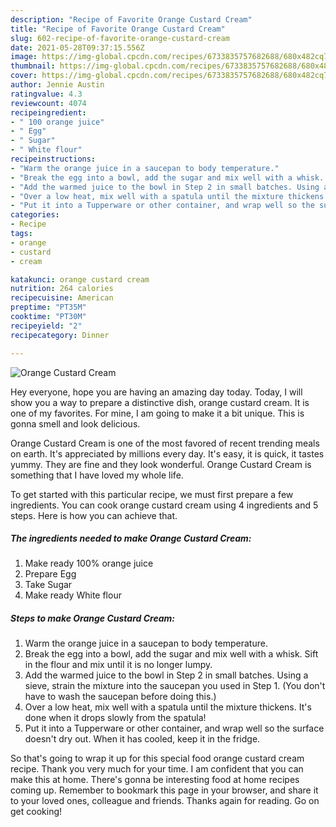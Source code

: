 ```yaml
---
description: "Recipe of Favorite Orange Custard Cream"
title: "Recipe of Favorite Orange Custard Cream"
slug: 602-recipe-of-favorite-orange-custard-cream
date: 2021-05-28T09:37:15.556Z
image: https://img-global.cpcdn.com/recipes/6733835757682688/680x482cq70/orange-custard-cream-recipe-main-photo.jpg
thumbnail: https://img-global.cpcdn.com/recipes/6733835757682688/680x482cq70/orange-custard-cream-recipe-main-photo.jpg
cover: https://img-global.cpcdn.com/recipes/6733835757682688/680x482cq70/orange-custard-cream-recipe-main-photo.jpg
author: Jennie Austin
ratingvalue: 4.3
reviewcount: 4074
recipeingredient:
- " 100 orange juice"
- " Egg"
- " Sugar"
- " White flour"
recipeinstructions:
- "Warm the orange juice in a saucepan to body temperature."
- "Break the egg into a bowl, add the sugar and mix well with a whisk. Sift in the flour and mix until it is no longer lumpy."
- "Add the warmed juice to the bowl in Step 2 in small batches. Using a sieve, strain the mixture into the saucepan you used in Step 1. (You don&#39;t have to wash the saucepan before doing this.)"
- "Over a low heat, mix well with a spatula until the mixture thickens. It&#39;s done when it drops slowly from the spatula!"
- "Put it into a Tupperware or other container, and wrap well so the surface doesn&#39;t dry out. When it has cooled, keep it in the fridge."
categories:
- Recipe
tags:
- orange
- custard
- cream

katakunci: orange custard cream 
nutrition: 264 calories
recipecuisine: American
preptime: "PT35M"
cooktime: "PT30M"
recipeyield: "2"
recipecategory: Dinner

---
```



![Orange Custard Cream](https://img-global.cpcdn.com/recipes/6733835757682688/680x482cq70/orange-custard-cream-recipe-main-photo.jpg)

Hey everyone, hope you are having an amazing day today. Today, I will show you a way to prepare a distinctive dish, orange custard cream. It is one of my favorites. For mine, I am going to make it a bit unique. This is gonna smell and look delicious.

Orange Custard Cream is one of the most favored of recent trending meals on earth. It's appreciated by millions every day. It's easy, it is quick, it tastes yummy. They are fine and they look wonderful. Orange Custard Cream is something that I have loved my whole life.




To get started with this particular recipe, we must first prepare a few ingredients. You can cook orange custard cream using 4 ingredients and 5 steps. Here is how you can achieve that.

<!--inarticleads1-->

##### The ingredients needed to make Orange Custard Cream:

1. Make ready  100% orange juice
1. Prepare  Egg
1. Take  Sugar
1. Make ready  White flour




<!--inarticleads2-->

##### Steps to make Orange Custard Cream:

1. Warm the orange juice in a saucepan to body temperature.
1. Break the egg into a bowl, add the sugar and mix well with a whisk. Sift in the flour and mix until it is no longer lumpy.
1. Add the warmed juice to the bowl in Step 2 in small batches. Using a sieve, strain the mixture into the saucepan you used in Step 1. (You don&#39;t have to wash the saucepan before doing this.)
1. Over a low heat, mix well with a spatula until the mixture thickens. It&#39;s done when it drops slowly from the spatula!
1. Put it into a Tupperware or other container, and wrap well so the surface doesn&#39;t dry out. When it has cooled, keep it in the fridge.




So that's going to wrap it up for this special food orange custard cream recipe. Thank you very much for your time. I am confident that you can make this at home. There's gonna be interesting food at home recipes coming up. Remember to bookmark this page in your browser, and share it to your loved ones, colleague and friends. Thanks again for reading. Go on get cooking!
